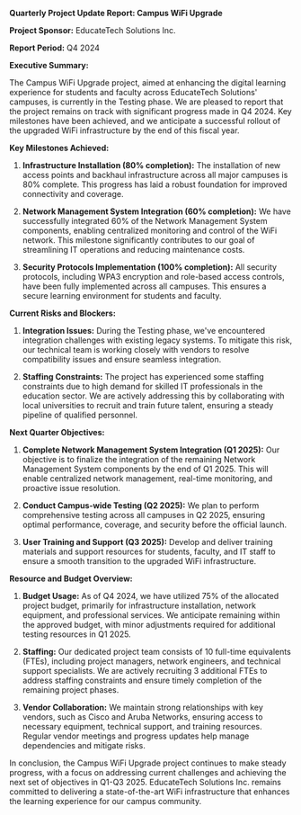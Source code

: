 **Quarterly Project Update Report: Campus WiFi Upgrade**

**Project Sponsor:** EducateTech Solutions Inc.

**Report Period:** Q4 2024

**Executive Summary:**

The Campus WiFi Upgrade project, aimed at enhancing the digital learning experience for students and faculty across EducateTech Solutions' campuses, is currently in the Testing phase. We are pleased to report that the project remains on track with significant progress made in Q4 2024. Key milestones have been achieved, and we anticipate a successful rollout of the upgraded WiFi infrastructure by the end of this fiscal year.

**Key Milestones Achieved:**

1. **Infrastructure Installation (80% completion):** The installation of new access points and backhaul infrastructure across all major campuses is 80% complete. This progress has laid a robust foundation for improved connectivity and coverage.

2. **Network Management System Integration (60% completion):** We have successfully integrated 60% of the Network Management System components, enabling centralized monitoring and control of the WiFi network. This milestone significantly contributes to our goal of streamlining IT operations and reducing maintenance costs.

3. **Security Protocols Implementation (100% completion):** All security protocols, including WPA3 encryption and role-based access controls, have been fully implemented across all campuses. This ensures a secure learning environment for students and faculty.

**Current Risks and Blockers:**

1. **Integration Issues:** During the Testing phase, we've encountered integration challenges with existing legacy systems. To mitigate this risk, our technical team is working closely with vendors to resolve compatibility issues and ensure seamless integration.

2. **Staffing Constraints:** The project has experienced some staffing constraints due to high demand for skilled IT professionals in the education sector. We are actively addressing this by collaborating with local universities to recruit and train future talent, ensuring a steady pipeline of qualified personnel.

**Next Quarter Objectives:**

1. **Complete Network Management System Integration (Q1 2025):** Our objective is to finalize the integration of the remaining Network Management System components by the end of Q1 2025. This will enable centralized network management, real-time monitoring, and proactive issue resolution.

2. **Conduct Campus-wide Testing (Q2 2025):** We plan to perform comprehensive testing across all campuses in Q2 2025, ensuring optimal performance, coverage, and security before the official launch.

3. **User Training and Support (Q3 2025):** Develop and deliver training materials and support resources for students, faculty, and IT staff to ensure a smooth transition to the upgraded WiFi infrastructure.

**Resource and Budget Overview:**

1. **Budget Usage:** As of Q4 2024, we have utilized 75% of the allocated project budget, primarily for infrastructure installation, network equipment, and professional services. We anticipate remaining within the approved budget, with minor adjustments required for additional testing resources in Q1 2025.

2. **Staffing:** Our dedicated project team consists of 10 full-time equivalents (FTEs), including project managers, network engineers, and technical support specialists. We are actively recruiting 3 additional FTEs to address staffing constraints and ensure timely completion of the remaining project phases.

3. **Vendor Collaboration:** We maintain strong relationships with key vendors, such as Cisco and Aruba Networks, ensuring access to necessary equipment, technical support, and training resources. Regular vendor meetings and progress updates help manage dependencies and mitigate risks.

In conclusion, the Campus WiFi Upgrade project continues to make steady progress, with a focus on addressing current challenges and achieving the next set of objectives in Q1-Q3 2025. EducateTech Solutions Inc. remains committed to delivering a state-of-the-art WiFi infrastructure that enhances the learning experience for our campus community.